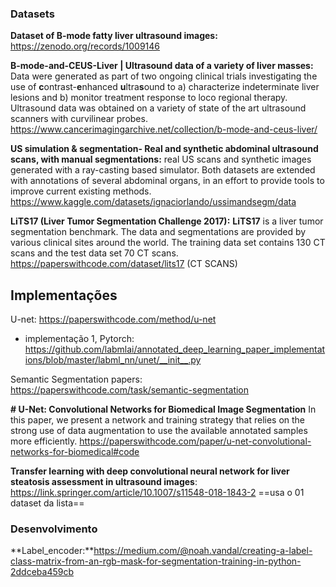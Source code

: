 ### Datasets

**Dataset of B-mode fatty liver ultrasound images:**
 https://zenodo.org/records/1009146

**B-mode-and-CEUS-Liver | Ultrasound data of a variety of liver masses:**
Data were generated as part of two ongoing clinical trials investigating the use of **c**ontrast-**e**nhanced **u**ltra**s**ound to a) characterize indeterminate liver lesions and b) monitor treatment response to loco regional therapy. Ultrasound data was obtained on a variety of state of the art ultrasound scanners with curvilinear probes.
https://www.cancerimagingarchive.net/collection/b-mode-and-ceus-liver/

**US simulation & segmentation- Real and synthetic abdominal ultrasound scans, with manual segmentations:** 
real US scans and synthetic images generated with a ray-casting based simulator. Both datasets are extended with annotations of several abdominal organs, in an effort to provide tools to improve current existing methods.
https://www.kaggle.com/datasets/ignaciorlando/ussimandsegm/data

**LiTS17 (Liver Tumor Segmentation Challenge 2017):** **LiTS17** is a liver tumor segmentation benchmark. The data and segmentations are provided by various clinical sites around the world. The training data set contains 130 CT scans and the test data set 70 CT scans.
https://paperswithcode.com/dataset/lits17 (CT SCANS)

## Implementações

U-net: https://paperswithcode.com/method/u-net
- implementação 1, Pytorch: https://github.com/labmlai/annotated_deep_learning_paper_implementations/blob/master/labml_nn/unet/__init__.py

Semantic Segmentation papers: https://paperswithcode.com/task/semantic-segmentation

**# U-Net: Convolutional Networks for Biomedical Image Segmentation** In this paper, we present a network and training strategy that relies on the strong use of data augmentation to use the available annotated samples more efficiently.
https://paperswithcode.com/paper/u-net-convolutional-networks-for-biomedical#code

**Transfer learning with deep convolutional neural network for liver steatosis assessment in ultrasound images**: https://link.springer.com/article/10.1007/s11548-018-1843-2  ==usa o 01 dataset da lista== 

### Desenvolvimento


**Label_encoder:**https://medium.com/@noah.vandal/creating-a-label-class-matrix-from-an-rgb-mask-for-segmentation-training-in-python-2ddceba459cb
